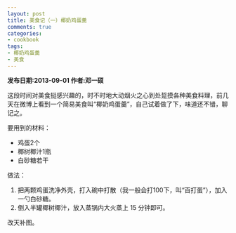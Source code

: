 ```yaml
---
layout: post
title: 美食记（一）椰奶鸡蛋羹
comments: true
categories:
- cookbook
tags:
- 椰奶鸡蛋羹
- 美食
---
```

<b>发布日期:2013-09-01 作者:邓一硕</b>

这段时间对美食挺感兴趣的，时不时地大动烟火之心到处踅摸各种美食料理，前几天在微博上看到一个简易美食叫“椰奶鸡蛋羹”，自己试着做了下，味道还不错，聊记之。

要用到的材料：

* 鸡蛋2个
* 椰树椰汁1瓶
* 白砂糖若干

做法：

1. 把两颗鸡蛋洗净外壳，打入碗中打散（我一般会打100下，叫“百打蛋”），加入一勺白砂糖。
2. 倒入半罐椰树椰汁，放入蒸锅内大火蒸上 15 分钟即可。

改天补图。

